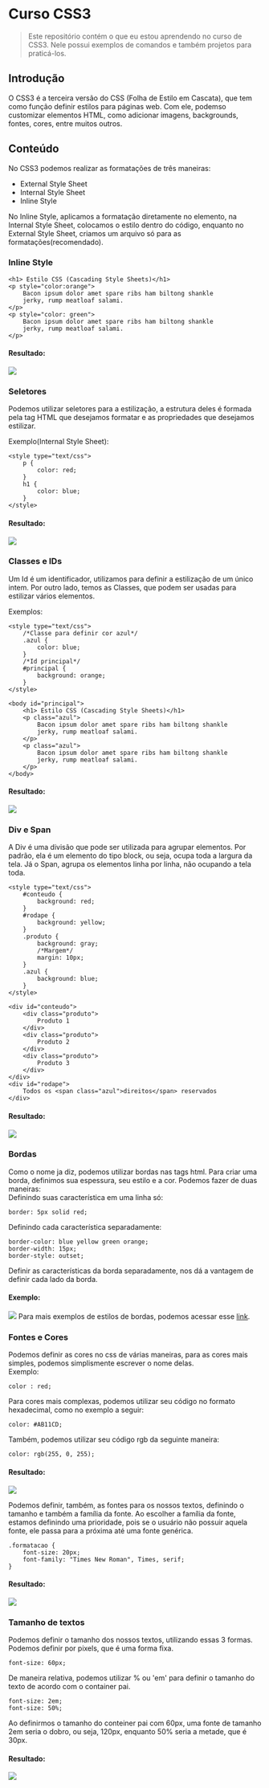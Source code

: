 # Curso CSS3
> Este repositório contém o que eu estou aprendendo no curso de CSS3. Nele possui exemplos de comandos e também projetos para praticá-los.


## Introdução
O CSS3 é a terceira versão do CSS (Folha de Estilo em Cascata), que tem como função definir estilos para páginas web. Com ele, podemso customizar elementos HTML, como adicionar imagens, backgrounds, fontes, cores, entre muitos outros.

## Conteúdo
No CSS3 podemos realizar as formatações de três maneiras:
* External Style Sheet
* Internal Style Sheet
* Inline Style 

No Inline Style, aplicamos a formatação diretamente no elemento, na Internal Style Sheet, colocamos o estilo dentro do código, enquanto no External Style Sheet, criamos um arquivo só para as formatações(recomendado).

### Inline Style

```
<h1> Estilo CSS (Cascading Style Sheets)</h1>
<p style="color:orange">
    Bacon ipsum dolor amet spare ribs ham biltong shankle 
    jerky, rump meatloaf salami.
</p>
<p style="color: green"> 
    Bacon ipsum dolor amet spare ribs ham biltong shankle 
    jerky, rump meatloaf salami.
</p>
```
#### Resultado:
<img src="Prints Exemplos\inline_exemplo.png">


### Seletores

Podemos utilizar seletores para a estilização, a estrutura deles é formada pela tag HTML que desejamos formatar e as propriedades que desejamos estilizar.

Exemplo(Internal Style Sheet):

```
<style type="text/css">
    p {
        color: red;
    }
    h1 {
        color: blue;
    }
</style>
```
#### Resultado:
<img src="Prints Exemplos\seletores_exemplo.png">

### Classes e IDs
Um Id é um identificador, utilizamos para definir a estilização de um único intem. Por outro lado, temos as Classes, que podem ser usadas para estilizar vários elementos. 

Exemplos:
```
<style type="text/css">
    /*Classe para definir cor azul*/
    .azul {
        color: blue;
    }
    /*Id principal*/
    #principal {
        background: orange;
    }
</style>
```
```
<body id="principal">
    <h1> Estilo CSS (Cascading Style Sheets)</h1>
    <p class="azul">
        Bacon ipsum dolor amet spare ribs ham biltong shankle 
        jerky, rump meatloaf salami.
    </p>
    <p class="azul"> 
        Bacon ipsum dolor amet spare ribs ham biltong shankle 
        jerky, rump meatloaf salami.
    </p>
</body>
```
#### Resultado:
<img src="Prints Exemplos\classes_ids_exemplo.png">

### Div e Span
A Div é uma divisão que pode ser utilizada para agrupar elementos. Por padrão, ela é um elemento do tipo block, ou seja, ocupa toda a largura da tela.
Já o Span, agrupa os elementos linha por linha, não ocupando a tela toda.

```
<style type="text/css">
    #conteudo {
        background: red;
    }
    #rodape {
        background: yellow;
    }
    .produto {
        background: gray;
        /*Margem*/
        margin: 10px; 
    }
    .azul {
        background: blue;
    }
</style>

```
```
<div id="conteudo">
    <div class="produto">
        Produto 1
    </div>
    <div class="produto">
        Produto 2
    </div>
    <div class="produto">
        Produto 3
    </div>
</div>
<div id="rodape">
    Todos os <span class="azul">direitos</span> reservados
</div>
```

#### Resultado:
<img src="Prints Exemplos\div_span_exemplo.png">

### Bordas
Como o nome ja diz, podemos utilizar bordas nas tags html. Para criar uma borda, definimos sua espessura, seu estilo e a cor. Podemos fazer de duas maneiras: <br>
Definindo suas característica em uma linha só:
```
border: 5px solid red;
```
Definindo cada característica separadamente:
```
border-color: blue yellow green orange;
border-width: 15px;
border-style: outset;
```
Definir as características da borda separadamente, nos dá a vantagem de definir cada lado da borda.<br>
#### Exemplo:
<img src="Prints Exemplos\bordas_exemplo.png">
Para mais exemplos de estilos de bordas, podemos acessar esse <a href="https://www.w3schools.com/css/css_border.asp">link</a>.

### Fontes e Cores
Podemos definir as cores no css de várias maneiras, para as cores mais simples, podemos simplismente escrever o nome delas.
<br>
Exemplo:
```
color : red;
```
Para cores mais complexas, podemos utilizar seu código no formato hexadecimal, como no exemplo a seguir:
```
color: #AB11CD;
```
Também, podemos utilizar seu código rgb da seguinte maneira:
```
color: rgb(255, 0, 255);
```
#### Resultado: 
<img src="Prints Exemplos\cores_exemplo.png">

Podemos definir, também, as fontes para os nossos textos, definindo o tamanho e também a família da fonte. Ao escolher a família da fonte, estamos definindo uma prioridade, pois se o usuário não possuir aquela fonte, ele passa para a próxima até uma fonte genérica.

```
.formatacao {
    font-size: 20px;
    font-family: "Times New Roman", Times, serif;
}
```

#### Resultado:
<img src="Prints Exemplos\fontes_exemplo.png">

### Tamanho de textos
Podemos definir o tamanho dos nossos textos, utilizando essas 3 formas. Podemos definir por pixels, que é uma forma fixa.
```
font-size: 60px;
```
De maneira relativa, podemos utilizar % ou 'em' para definir o tamanho do texto de acordo com o container pai.
```
font-size: 2em;
font-size: 50%;
```
Ao definirmos o tamanho do conteiner pai com 60px, uma fonte de tamanho 2em seria o dobro, ou seja, 120px, enquanto 50% seria a metade, que é 30px.

#### Resultado:
<img src="Prints Exemplos\tamanho_textos_exemplo.png">